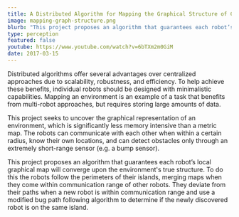 ```yaml
---
title: A Distributed Algorithm for Mapping the Graphical Structure of Complex Environments with a Swarm of Robots 
image: mapping-graph-structure.png
blurb: "This project proposes an algorithm that guarantees each robot’s local graphical map will converge upon the environment's true structure."
type: perception
featured: false
youtube: https://www.youtube.com/watch?v=6bTXm2m0GiM
date: 2017-03-15
---
```


Distributed algorithms offer several advantages over centralized approaches due to scalability, robustness, and efficiency. To help achieve these benefits, individual robots should be designed with minimalistic capabilities. Mapping an environment is an example of a task that benefits from multi-robot approaches, but requires storing large amounts of data.

This project seeks to uncover the graphical representation of an environment, which is significantly less memory intensive than a metric map. The robots can communicate with each other when within a certain radius, know their own locations, and can detect obstacles only through an extremely short-range sensor (e.g. a bump sensor).

This project proposes an algorithm that guarantees each robot’s local graphical map will converge upon the environment's true structure. To do this the robots follow the perimeters of their islands, merging maps when they come within communication range of other robots. They deviate from their paths when a new robot is within communication range and use a modified bug path following algorithm to determine if the newly discovered robot is on the same island.